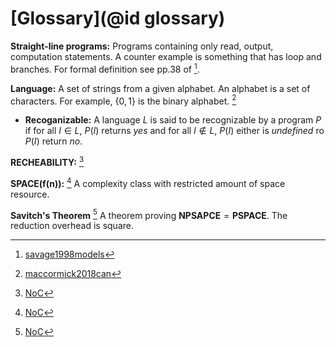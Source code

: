 # [Glossary](@id glossary)

**Straight-line programs:** Programs containing only read, output, computation
    statements. A counter example is something that has loop and branches. For
    formal definition see pp.38 of [^1].

**Language:** A set of strings from a given alphabet. An alphabet is a set of
characters. For example, $\{0,1\}$ is the binary alphabet. [^2]

- **Recoganizable:** A language $L$ is said to be recognizable by a program $P$
  if for all $I \in L$, $P(I)$ returns *yes* and for all $I \notin L$, $P(I)$
  either is *undefined* ro $P(I)$ return *no*.

**RECHEABILITY:**  [^3]

**SPACE(f(n)):** [^3] A complexity class with restricted amount of space resource.

**Savitch's Theorem** [^3] A theorem proving $\textbf{NPSAPCE}=\textbf{PSPACE}$. The reduction
overhead is square.

[^1]: [savage1998models](@cite)
[^2]: [maccormick2018can](@cite)
[^3]: [NoC](@cite)
